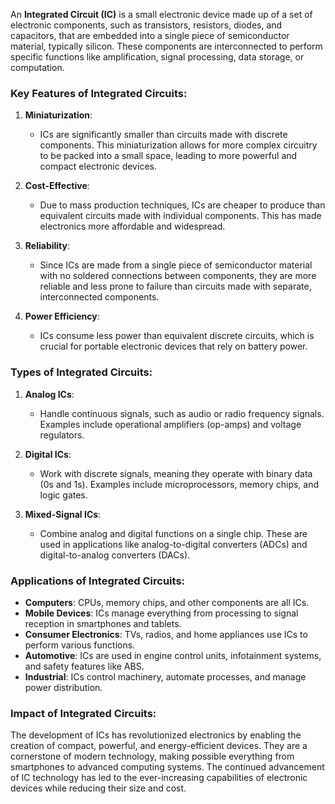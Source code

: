 An **Integrated Circuit (IC)** is a small electronic device made up of a set of electronic components, such as transistors, resistors, diodes, and capacitors, that are embedded into a single piece of semiconductor material, typically silicon. These components are interconnected to perform specific functions like amplification, signal processing, data storage, or computation.

### Key Features of Integrated Circuits:

1. **Miniaturization**:
   - ICs are significantly smaller than circuits made with discrete components. This miniaturization allows for more complex circuitry to be packed into a small space, leading to more powerful and compact electronic devices.

2. **Cost-Effective**:
   - Due to mass production techniques, ICs are cheaper to produce than equivalent circuits made with individual components. This has made electronics more affordable and widespread.

3. **Reliability**:
   - Since ICs are made from a single piece of semiconductor material with no soldered connections between components, they are more reliable and less prone to failure than circuits made with separate, interconnected components.

4. **Power Efficiency**:
   - ICs consume less power than equivalent discrete circuits, which is crucial for portable electronic devices that rely on battery power.

### Types of Integrated Circuits:

1. **Analog ICs**:
   - Handle continuous signals, such as audio or radio frequency signals. Examples include operational amplifiers (op-amps) and voltage regulators.

2. **Digital ICs**:
   - Work with discrete signals, meaning they operate with binary data (0s and 1s). Examples include microprocessors, memory chips, and logic gates.

3. **Mixed-Signal ICs**:
   - Combine analog and digital functions on a single chip. These are used in applications like analog-to-digital converters (ADCs) and digital-to-analog converters (DACs).

### Applications of Integrated Circuits:

- **Computers**: CPUs, memory chips, and other components are all ICs.
- **Mobile Devices**: ICs manage everything from processing to signal reception in smartphones and tablets.
- **Consumer Electronics**: TVs, radios, and home appliances use ICs to perform various functions.
- **Automotive**: ICs are used in engine control units, infotainment systems, and safety features like ABS.
- **Industrial**: ICs control machinery, automate processes, and manage power distribution.

### Impact of Integrated Circuits:

The development of ICs has revolutionized electronics by enabling the creation of compact, powerful, and energy-efficient devices. They are a cornerstone of modern technology, making possible everything from smartphones to advanced computing systems. The continued advancement of IC technology has led to the ever-increasing capabilities of electronic devices while reducing their size and cost.
